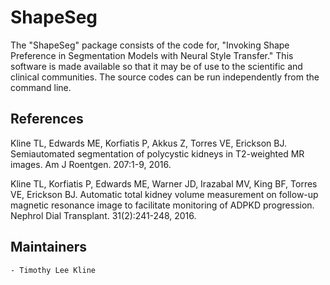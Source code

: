 ShapeSeg
==========================

The "ShapeSeg" package consists of the code for, "Invoking Shape Preference in Segmentation Models with Neural Style Transfer." This software is made available so that it may be of use to the scientific and clinical communities. The source codes can be run independently from the command line.


References
-----------

Kline TL, Edwards ME, Korfiatis P, Akkus Z, Torres VE, Erickson BJ. Semiautomated segmentation of polycystic kidneys in T2-weighted MR images. Am J Roentgen. 207:1-9, 2016.

Kline TL, Korfiatis P, Edwards ME, Warner JD, Irazabal MV, King BF, Torres VE, Erickson BJ. Automatic total kidney volume measurement on follow-up magnetic resonance image to facilitate monitoring of ADPKD progression. Nephrol Dial Transplant. 31(2):241-248, 2016.


Maintainers
-----------

    - Timothy Lee Kline
    
